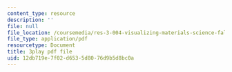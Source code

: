 ```yaml
---
content_type: resource
description: ''
file: null
file_location: /coursemedia/res-3-004-visualizing-materials-science-fall-2017/12db719e7f02d6535d8076d9b5d8bc0a_peJUDjHJGb4.pdf
file_type: application/pdf
resourcetype: Document
title: 3play pdf file
uid: 12db719e-7f02-d653-5d80-76d9b5d8bc0a
---
```

